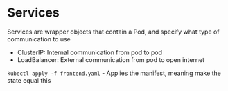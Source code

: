 # Services
Services are wrapper objects that contain a Pod, and specify what type of communication to use
- ClusterIP: Internal communication from pod to pod
- LoadBalancer: External communication from pod to open internet

`kubectl apply -f frontend.yaml` - Applies the manifest, meaning make the state equal this